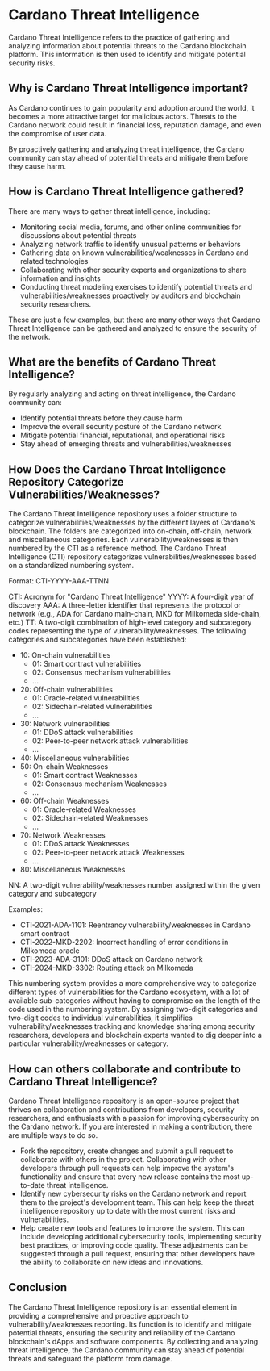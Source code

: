 # Cardano Threat Intelligence

Cardano Threat Intelligence refers to the practice of gathering and analyzing information about potential threats to the Cardano blockchain platform. This information is then used to identify and mitigate potential security risks.

## Why is Cardano Threat Intelligence important?

As Cardano continues to gain popularity and adoption around the world, it becomes a more attractive target for malicious actors. Threats to the Cardano network could result in financial loss, reputation damage, and even the compromise of user data.

By proactively gathering and analyzing threat intelligence, the Cardano community can stay ahead of potential threats and mitigate them before they cause harm.

## How is Cardano Threat Intelligence gathered?

There are many ways to gather threat intelligence, including:

- Monitoring social media, forums, and other online communities for discussions about potential threats
- Analyzing network traffic to identify unusual patterns or behaviors
- Gathering data on known vulnerabilities/weaknesses in Cardano and related technologies
- Collaborating with other security experts and organizations to share information and insights
- Conducting threat modeling exercises to identify potential threats and vulnerabilities/weaknesses proactively by auditors and blockchain security researchers.

These are just a few examples, but there are many other ways that Cardano Threat Intelligence can be gathered and analyzed to ensure the security of the network.

## What are the benefits of Cardano Threat Intelligence?

By regularly analyzing and acting on threat intelligence, the Cardano community can:

- Identify potential threats before they cause harm
- Improve the overall security posture of the Cardano network
- Mitigate potential financial, reputational, and operational risks
- Stay ahead of emerging threats and vulnerabilities/weaknesses

## How Does the Cardano Threat Intelligence Repository Categorize Vulnerabilities/Weaknesses?

The Cardano Threat Intelligence repository uses a folder structure to categorize vulnerabilities/weaknesses by the different layers of Cardano's blockchain. The folders are categorized into on-chain, off-chain, network and  miscellaneous categories. Each vulnerability/weaknesses is then numbered by the CTI as a reference method.
The Cardano Threat Intelligence (CTI) repository categorizes vulnerabilities/weaknesses based on a standardized numbering system.

Format: CTI-YYYY-AAA-TTNN

CTI: Acronym for "Cardano Threat Intelligence"
YYYY: A four-digit year of discovery
AAA: A three-letter identifier that represents the protocol or network (e.g., ADA for Cardano main-chain, MKD for Milkomeda side-chain, etc.)
TT: A two-digit combination of high-level category and subcategory codes representing the type of vulnerability/weaknesses. The following categories and subcategories have been established:

- 10: On-chain vulnerabilities
  - 01: Smart contract vulnerabilities
  - 02: Consensus mechanism vulnerabilities
  - ...
- 20: Off-chain vulnerabilities
  - 01: Oracle-related vulnerabilities
  - 02: Sidechain-related vulnerabilities
  - ...
- 30: Network vulnerabilities
  - 01: DDoS attack vulnerabilities
  - 02: Peer-to-peer network attack vulnerabilities
  - ...
- 40: Miscellaneous vulnerabilities
- 50: On-chain Weaknesses
  - 01: Smart contract Weaknesses
  - 02: Consensus mechanism Weaknesses
  - ...
- 60: Off-chain Weaknesses
  - 01: Oracle-related Weaknesses
  - 02: Sidechain-related Weaknesses
  - ...
- 70: Network Weaknesses
  - 01: DDoS attack Weaknesses
  - 02: Peer-to-peer network attack Weaknesses
  - ...
- 80: Miscellaneous Weaknesses

NN: A two-digit vulnerability/weaknesses number assigned within the given category and subcategory

Examples:

- CTI-2021-ADA-1101: Reentrancy vulnerability/weaknesses in Cardano smart contract
- CTI-2022-MKD-2202: Incorrect handling of error conditions in Milkomeda oracle
- CTI-2023-ADA-3101: DDoS attack on Cardano network
- CTI-2024-MKD-3302: Routing attack on Milkomeda

This numbering system provides a more comprehensive way to categorize different types of vulnerabilities for the Cardano ecosystem, with a lot of available sub-categories without having to compromise on the length of the code used in the numbering system. By assigning two-digit categories and two-digit codes to individual vulnerabilities, it simplifies vulnerability/weaknesses tracking and knowledge sharing among security researchers, developers and blockchain experts wanted to dig deeper into a particular vulnerability/weaknesses or category.

## How can others collaborate and contribute to Cardano Threat Intelligence?

Cardano Threat Intelligence repository is an open-source project that thrives on collaboration and contributions from developers, security researchers, and enthusiasts with a passion for improving cybersecurity on the Cardano network. If you are interested in making a contribution, there are multiple ways to do so.

- Fork the repository, create changes and submit a pull request to collaborate with others in the project. Collaborating with other developers through pull requests can help improve the system's functionality and ensure that every new release contains the most up-to-date threat intelligence.
- Identify new cybersecurity risks on the Cardano network and report them to the project's development team. This can help keep the threat intelligence repository up to date with the most current risks and vulnerabilities.
- Help create new tools and features to improve the system. This can include developing additional cybersecurity tools, implementing security best practices, or improving code quality. These adjustments can be suggested through a pull request, ensuring that other developers have the ability to collaborate on new ideas and innovations.

## Conclusion

The Cardano Threat Intelligence repository is an essential element in providing a comprehensive and proactive approach to vulnerability/weaknesses reporting. Its function is to identify and mitigate potential threats, ensuring the security and reliability of the Cardano blockchain's dApps and software components. By collecting and analyzing threat intelligence, the Cardano community can stay ahead of potential threats and safeguard the platform from damage.
